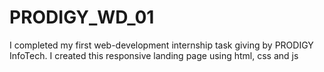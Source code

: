 # PRODIGY_WD_01
I completed my first web-development internship task giving by PRODIGY InfoTech. I created this responsive landing page using html, css and js
